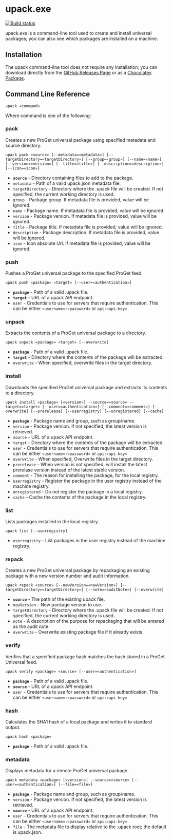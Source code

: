 # upack.exe

[![Build status](https://buildmaster.inedo.com/api/ci-badges/image?API_Key=badges&$ApplicationId=10)](https://buildmaster.inedo.com/api/ci-badges/link?API_Key=badges&$ApplicationId=10)

upack.exe is a command-line tool used to create and install universal packages; you can also see which packages are installed on a machine.

## Installation

The upack command-line tool does not require any installation; you can download directly from the [GitHub Releases Page](https://github.com/Inedo/upack/releases) or as a [Chocolatey Package](https://chocolatey.org/packages/upack).

## Command Line Reference

    upack «command»

Where command is one of the following:

### pack

Creates a new ProGet universal package using specified metadata and source directory.
    
    upack pack «source» [--metadata=«metadata»] [--targetDirectory=«targetDirectory»] [--group=«group»] [--name=«name»] [--version=«version»] [--title=«title»] [--description=«description»] [--icon=«icon»]

 - **`source`** - Directory containing files to add to the package.
 - `metadata` - Path of a valid upack.json metadata file.
 - `targetDirectory` - Directory where the .upack file will be created. If not specified, the current working directory is used.
 - `group` - Package group. If metadata file is provided, value will be ignored.
 - `name` - Package name. If metadata file is provided, value will be ignored.
 - `version` - Package version. If metadata file is provided, value will be ignored.
 - `title` - Package title. If metadata file is provided, value will be ignored.
 - `description` - Package description. If metadata file is provided, value will be ignored.
 - `icon` - Icon absolute Url. If metadata file is provided, value will be ignored.

### push

Pushes a ProGet universal package to the specified ProGet feed.

    upack push «package» «target» [--user=«authentication»]

 - **`package`** - Path of a valid .upack file.
 - **`target`** - URL of a upack API endpoint.
 - `user` - Credentials to use for servers that require authentication. This can be either `«username»:«password»` or `api:«api-key»`

### unpack

Extracts the contents of a ProGet universal package to a directory.

    upack unpack «package» «target» [--overwrite]

 - **`package`** - Path of a valid .upack file.
 - **`target`** - Directory where the contents of the package will be extracted.
 - `overwrite` - When specified, overwrite files in the target directory.

### install

Downloads the specified ProGet universal package and extracts its contents to a directory.

    upack install «package» [«version»] --source=«source» --target=«target» [--user=«authentication»] [--comment=«comment»] [--overwrite] [--prerelease] [--userregistry] [--unregistered] [--cache]

 - **`package`** - Package name and group, such as group/name.
 - `version` - Package version. If not specified, the latest version is retrieved.
 - `source` - URL of a upack API endpoint.
 - `target` - Directory where the contents of the package will be extracted.
 - `user` - Credentials to use for servers that require authentication. This can be either `«username»:«password»` or `api:«api-key»`
 - `overwrite` - When specified, Overwrite files in the target directory.
 - `prerelease` - When version is not specified, will install the latest prerelase version instead of the latest stable version.
 - `comment` - The reason for installing the package, for the local registry.
 - `userregistry` - Register the package in the user registry instead of the machine registry.
 - `unregistered` - Do not register the package in a local registry.
 - `cache` - Cache the contents of the package in the local registry.

### list

Lists packages installed in the local registry.

    upack list [--userregistry]

 - `userregistry` - List packages in the user registry instead of the machine registry.

### repack

Creates a new ProGet universal package by repackaging an existing package with a new version number and audit information.

    upack repack «source» [--newVersion=«newVersion»] [--targetDirectory=«targetDirectory»] [--note=«auditNote»] [--overwrite] 

 - **`source`** - The path of the existing upack file.
 - `newVersion` - New package version to use.
 - `targetDirectory` - Directory where the .upack file will be created. If not specified, the current working directory is used. 
 - `note` - A description of the purpose for repackaging that will be entered as the audit note.
 - `overwrite` - Overwrite existing package file if it already exists.

### verify

Verifies that a specified package hash matches the hash stored in a ProGet Universal feed.

    upack verify «package» «source» [--user=«authentication»]

 - **`package`** - Path of a valid .upack file.
 - **`source`** - URL of a upack API endpoint.
 - `user` - Credentials to use for servers that require authentication. This can be either `«username»:«password»` or `api:«api-key»`

### hash

Calculates the SHA1 hash of a local package and writes it to standard output.

    upack hash «package»

 - **`package`** - Path of a valid .upack file.

### metadata

Displays metadata for a remote ProGet universal package.

    upack metadata «package» [«version»] --source=«source» [--user=«authentication»] [--file=«file»]

 - **`package`** - Package name and group, such as group/name.
 - `version` - Package version. If not specified, the latest version is retrieved.
 - **`source`** - URL of a upack API endpoint.
 - `user` - Credentials to use for servers that require authentication. This can be either `«username»:«password»` or `api:«api-key»`
 - `file` - The metadata file to display relative to the .upack root; the default is upack.json.
